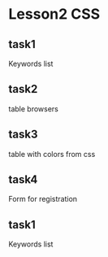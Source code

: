 # Lesson2 CSS
## task1 
Keywords list
## task2 
table browsers
## task3
table with colors from css
## task4
Form for registration
## task1 
Keywords list
